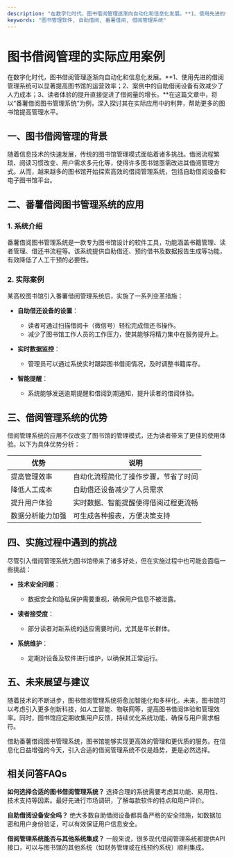 ```yaml
---
description: "在数字化时代，图书借阅管理逐渐向自动化和信息化发展。**1、使用先进的借阅管理系统可以显著提高图书馆的运营效率；2、案例中的自助借阅设备有效减少了人力成本；3、读者体验的提升直接促进了借阅量的增长。**在这篇文章中，将以“番薯借阅图书管理系统”为例，深入探讨其在实际应用中的利弊，帮助更多的图书馆提高管理水平。"
keywords: "图书管理软件, 自助借阅, 番薯借阅, 借阅管理系统"
---
```

# 图书借阅管理的实际应用案例

在数字化时代，图书借阅管理逐渐向自动化和信息化发展。**1、使用先进的借阅管理系统可以显著提高图书馆的运营效率；2、案例中的自助借阅设备有效减少了人力成本；3、读者体验的提升直接促进了借阅量的增长。**在这篇文章中，将以“番薯借阅图书管理系统”为例，深入探讨其在实际应用中的利弊，帮助更多的图书馆提高管理水平。

## **一、图书借阅管理的背景**

随着信息技术的快速发展，传统的图书馆管理模式面临着诸多挑战。借阅流程繁琐、阅读习惯改变、用户需求多元化等，使得许多图书馆亟需改进其借阅管理方式。从而，越来越多的图书馆开始探索高效的借阅管理系统，包括自助借阅设备和电子图书馆平台。

## **二、番薯借阅图书管理系统的应用**

### **1. 系统介绍**
番薯借阅图书管理系统是一款专为图书馆设计的软件工具，功能涵盖书籍管理、读者管理、借还书流程等。该系统提供自助借还、预约借书及数据报告生成等功能，有效降低了人工干预的必要性。

### **2. 实际案例**
某高校图书馆引入番薯借阅管理系统后，实施了一系列变革措施：

- **自助借还设备的设置**：
  - 读者可通过扫描借阅卡（微信号）轻松完成借还书操作。
  - 减少了图书馆工作人员的工作压力，使其能够将精力集中在服务提升上。

- **实时数据监控**：
  - 管理员可以通过系统实时跟踪图书借阅情况，及时调整书籍库存。

- **智能提醒**：
  - 系统能够发送逾期提醒和借阅到期通知，提升读者的借阅体验。

## **三、借阅管理系统的优势**

借阅管理系统的应用不仅改变了图书馆的管理模式，还为读者带来了更佳的使用体验。以下为具体优势分析：

| 优势                     | 说明                                      |
|------------------------ |-----------------------------------------|
| 提高管理效率            | 自动化流程简化了操作步骤，节省了时间       |
| 降低人工成本            | 自助借还设备减少了人员需求                |
| 提升用户体验            | 实时数据、智能提醒使得借阅过程更流畅      |
| 数据分析能力加强        | 可生成各种报表，方便决策支持              |

## **四、实施过程中遇到的挑战**

尽管引入借阅管理系统为图书馆带来了诸多好处，但在实施过程中也可能会面临一些挑战：

- **技术安全问题**：
  - 数据安全和隐私保护需要重视，确保用户信息不被泄露。

- **读者接受度**：
  - 部分读者对新系统的适应需要时间，尤其是年长群体。

- **系统维护**：
  - 定期对设备及软件进行维护，以确保其正常运行。

## **五、未来展望与建议**

随着技术的不断进步，图书借阅管理系统将愈加智能化和多样化。未来，图书馆可以考虑引入更多创新科技，如人工智能、物联网等，提高图书借阅体验和管理效率。同时，图书馆应定期收集用户反馈，持续优化系统功能，确保与用户需求相符。

借助番薯借阅图书管理系统，图书馆能够实现更高效的管理和更优质的服务。在信息化日益增强的今天，引入合适的借阅管理系统不仅是趋势，更是必然选择。

## 相关问答FAQs

**如何选择合适的图书借阅管理系统？**
选择合理的系统需要考虑其功能、易用性、技术支持等因素。最好先进行市场调研，了解每款软件的特点和用户评价。

**自助借阅设备安全吗？**
绝大多数自助借阅设备都具备严格的安全措施，如数据加密和用户身份验证，可以有效保证用户信息安全。

**借阅管理系统能否与其他系统集成？**
一般来说，很多现代借阅管理系统都提供API接口，可以与图书馆的其他系统（如财务管理或在线预约系统）顺利集成。
